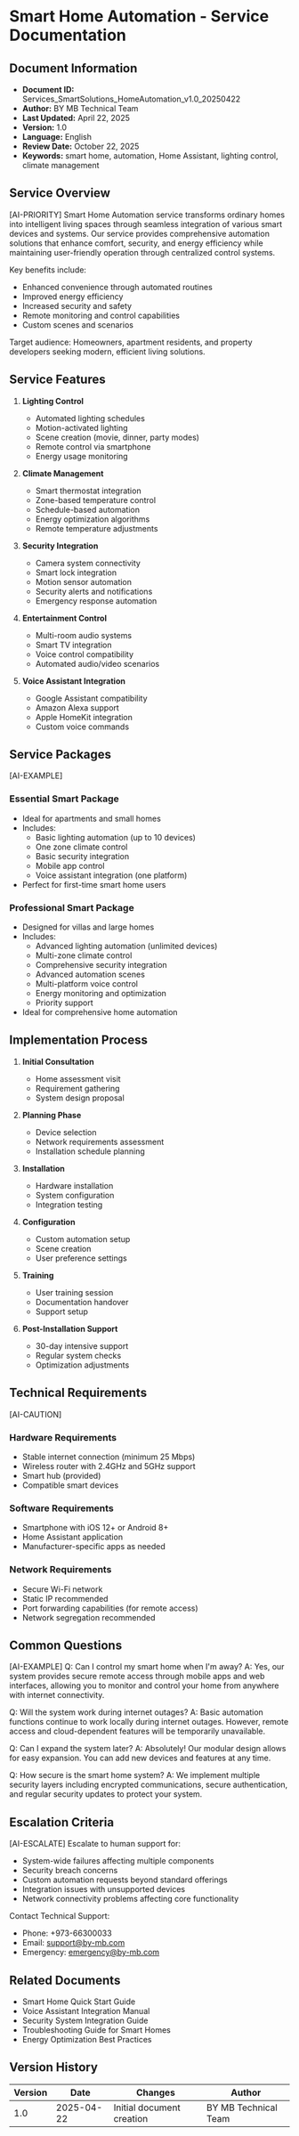 # Smart Home Automation - Service Documentation

## Document Information
- **Document ID:** Services_SmartSolutions_HomeAutomation_v1.0_20250422
- **Author:** BY MB Technical Team
- **Last Updated:** April 22, 2025
- **Version:** 1.0
- **Language:** English
- **Review Date:** October 22, 2025
- **Keywords:** smart home, automation, Home Assistant, lighting control, climate management

## Service Overview
[AI-PRIORITY]
Smart Home Automation service transforms ordinary homes into intelligent living spaces through seamless integration of various smart devices and systems. Our service provides comprehensive automation solutions that enhance comfort, security, and energy efficiency while maintaining user-friendly operation through centralized control systems.

Key benefits include:
- Enhanced convenience through automated routines
- Improved energy efficiency
- Increased security and safety
- Remote monitoring and control capabilities
- Custom scenes and scenarios

Target audience: Homeowners, apartment residents, and property developers seeking modern, efficient living solutions.

## Service Features
1. **Lighting Control**
   - Automated lighting schedules
   - Motion-activated lighting
   - Scene creation (movie, dinner, party modes)
   - Remote control via smartphone
   - Energy usage monitoring

2. **Climate Management**
   - Smart thermostat integration
   - Zone-based temperature control
   - Schedule-based automation
   - Energy optimization algorithms
   - Remote temperature adjustments

3. **Security Integration**
   - Camera system connectivity
   - Smart lock integration
   - Motion sensor automation
   - Security alerts and notifications
   - Emergency response automation

4. **Entertainment Control**
   - Multi-room audio systems
   - Smart TV integration
   - Voice control compatibility
   - Automated audio/video scenarios

5. **Voice Assistant Integration**
   - Google Assistant compatibility
   - Amazon Alexa support
   - Apple HomeKit integration
   - Custom voice commands

## Service Packages
[AI-EXAMPLE]
### Essential Smart Package
- Ideal for apartments and small homes
- Includes:
  - Basic lighting automation (up to 10 devices)
  - One zone climate control
  - Basic security integration
  - Mobile app control
  - Voice assistant integration (one platform)
- Perfect for first-time smart home users

### Professional Smart Package
- Designed for villas and large homes
- Includes:
  - Advanced lighting automation (unlimited devices)
  - Multi-zone climate control
  - Comprehensive security integration
  - Advanced automation scenes
  - Multi-platform voice control
  - Energy monitoring and optimization
  - Priority support
- Ideal for comprehensive home automation

## Implementation Process
1. **Initial Consultation**
   - Home assessment visit
   - Requirement gathering
   - System design proposal

2. **Planning Phase**
   - Device selection
   - Network requirements assessment
   - Installation schedule planning

3. **Installation**
   - Hardware installation
   - System configuration
   - Integration testing

4. **Configuration**
   - Custom automation setup
   - Scene creation
   - User preference settings

5. **Training**
   - User training session
   - Documentation handover
   - Support setup

6. **Post-Installation Support**
   - 30-day intensive support
   - Regular system checks
   - Optimization adjustments

## Technical Requirements
[AI-CAUTION]
### Hardware Requirements
- Stable internet connection (minimum 25 Mbps)
- Wireless router with 2.4GHz and 5GHz support
- Smart hub (provided)
- Compatible smart devices

### Software Requirements
- Smartphone with iOS 12+ or Android 8+
- Home Assistant application
- Manufacturer-specific apps as needed

### Network Requirements
- Secure Wi-Fi network
- Static IP recommended
- Port forwarding capabilities (for remote access)
- Network segregation recommended

## Common Questions
[AI-EXAMPLE]
Q: Can I control my smart home when I'm away?
A: Yes, our system provides secure remote access through mobile apps and web interfaces, allowing you to monitor and control your home from anywhere with internet connectivity.

Q: Will the system work during internet outages?
A: Basic automation functions continue to work locally during internet outages. However, remote access and cloud-dependent features will be temporarily unavailable.

Q: Can I expand the system later?
A: Absolutely! Our modular design allows for easy expansion. You can add new devices and features at any time.

Q: How secure is the smart home system?
A: We implement multiple security layers including encrypted communications, secure authentication, and regular security updates to protect your system.

## Escalation Criteria
[AI-ESCALATE]
Escalate to human support for:
- System-wide failures affecting multiple components
- Security breach concerns
- Custom automation requests beyond standard offerings
- Integration issues with unsupported devices
- Network connectivity problems affecting core functionality

Contact Technical Support:
- Phone: +973-66300033
- Email: support@by-mb.com
- Emergency: emergency@by-mb.com

## Related Documents
- Smart Home Quick Start Guide
- Voice Assistant Integration Manual
- Security System Integration Guide
- Troubleshooting Guide for Smart Homes
- Energy Optimization Best Practices

## Version History
| Version | Date       | Changes                 | Author            |
|---------|------------|-------------------------|-------------------|
| 1.0     | 2025-04-22 | Initial document creation | BY MB Technical Team |